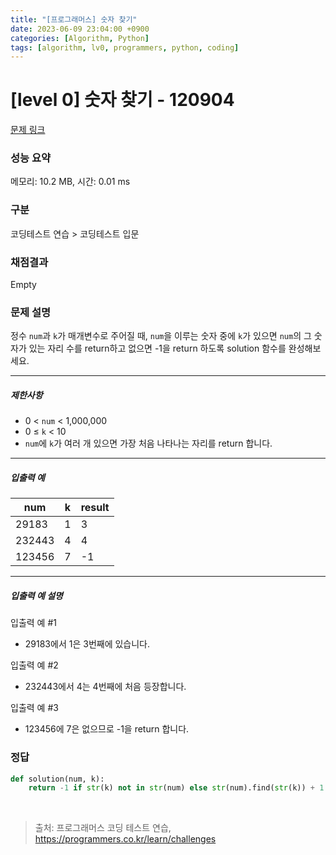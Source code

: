 ```yaml
---
title: "[프로그래머스] 숫자 찾기"
date: 2023-06-09 23:04:00 +0900
categories: [Algorithm, Python]
tags: [algorithm, lv0, programmers, python, coding]
---
```


# [level 0] 숫자 찾기 - 120904

[문제 링크](https://school.programmers.co.kr/learn/courses/30/lessons/120904)

### 성능 요약

메모리: 10.2 MB, 시간: 0.01 ms

### 구분

코딩테스트 연습 > 코딩테스트 입문

### 채점결과

Empty

### 문제 설명

<p>정수 <code>num</code>과 <code>k</code>가 매개변수로 주어질 때, <code>num</code>을 이루는 숫자 중에 <code>k</code>가 있으면 <code>num</code>의  그 숫자가 있는 자리 수를 return하고 없으면 -1을 return 하도록 solution 함수를 완성해보세요.</p>

<hr>

<h5>제한사항</h5>

<ul>
<li>0 &lt; <code>num</code> &lt; 1,000,000</li>
<li>0 ≤ <code>k</code> &lt; 10</li>
<li><code>num</code>에 <code>k</code>가 여러 개 있으면 가장 처음 나타나는 자리를 return 합니다.</li>
</ul>

<hr>

<h5>입출력 예</h5>

| num    | k | result |
|--------|---|--------|
| 29183  | 1 | 3      |
| 232443 | 4 | 4      |
| 123456 | 7 | -1     |

<hr>

<h5>입출력 예 설명</h5>

<p>입출력 예 #1</p>

<ul>
<li>29183에서 1은 3번째에 있습니다.</li>
</ul>

<p>입출력 예 #2</p>

<ul>
<li>232443에서 4는 4번째에 처음 등장합니다.</li>
</ul>

<p>입출력 예 #3</p>

<ul>
<li>123456에 7은 없으므로 -1을 return 합니다.</li>
</ul>

### 정답

```python
def solution(num, k):
    return -1 if str(k) not in str(num) else str(num).find(str(k)) + 1
```

<br>

> 출처: 프로그래머스 코딩 테스트 연습, https://programmers.co.kr/learn/challenges
